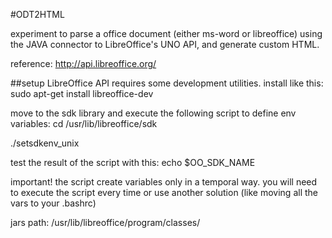 #ODT2HTML

experiment to parse a office document (either ms-word or libreoffice) using the JAVA connector to LibreOffice's UNO API, and generate custom HTML. 

reference:
http://api.libreoffice.org/

##setup
LibreOffice API requires some development utilities. install like this: 
sudo apt-get install libreoffice-dev

move to the sdk library and execute the following script to define env variables: 
cd /usr/lib/libreoffice/sdk

./setsdkenv_unix

test the result of the script with this: 
echo $OO_SDK_NAME

important! the script create variables only in a temporal way. you will need to execute the script every time or use another solution (like moving all the vars to your .bashrc)

jars path: 
/usr/lib/libreoffice/program/classes/

